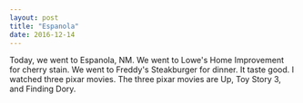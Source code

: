 ```yaml
---
layout: post
title: "Espanola"
date: 2016-12-14
---
```


Today, we went to Espanola, NM. We went to Lowe's Home Improvement for cherry stain. We went to Freddy's Steakburger for dinner. It taste good. I watched three pixar movies. The three pixar movies are Up, Toy Story 3, and Finding Dory.
